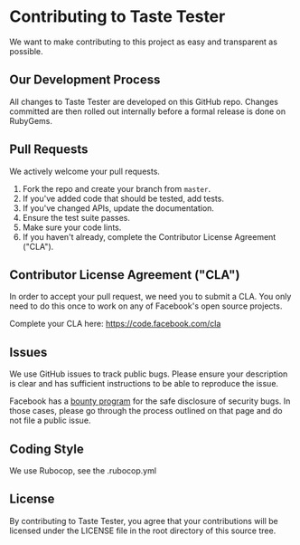 # Contributing to Taste Tester
We want to make contributing to this project as easy and transparent as
possible.

## Our Development Process
All changes to Taste Tester are developed on this GitHub repo. Changes
committed are then rolled out internally before a formal release is done on
RubyGems.

## Pull Requests
We actively welcome your pull requests.

1. Fork the repo and create your branch from `master`.
1. If you've added code that should be tested, add tests.
1. If you've changed APIs, update the documentation.
1. Ensure the test suite passes.
1. Make sure your code lints.
1. If you haven't already, complete the Contributor License Agreement ("CLA").

## Contributor License Agreement ("CLA")
In order to accept your pull request, we need you to submit a CLA. You only need
to do this once to work on any of Facebook's open source projects.

Complete your CLA here: <https://code.facebook.com/cla>

## Issues
We use GitHub issues to track public bugs. Please ensure your description is
clear and has sufficient instructions to be able to reproduce the issue.

Facebook has a [bounty program](https://www.facebook.com/whitehat/) for the safe
disclosure of security bugs. In those cases, please go through the process
outlined on that page and do not file a public issue.

## Coding Style
We use Rubocop, see the .rubocop.yml

## License
By contributing to Taste Tester, you agree that your contributions will be
licensed under the LICENSE file in the root directory of this source tree.
